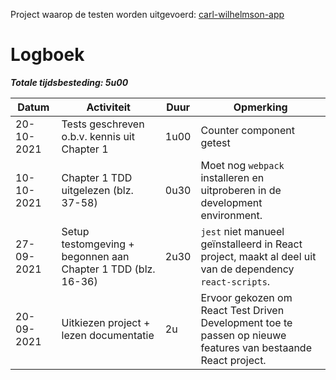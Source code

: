 Project waarop de testen worden uitgevoerd: [carl-wilhelmson-app](https://github.com/LoukaOctave/carl-wilhelmson-app)

# Logboek
***Totale tijdsbesteding: 5u00***

|Datum|Activiteit|Duur|Opmerking|
|-|-|-|-|
| 20-10-2021 | Tests geschreven o.b.v. kennis uit Chapter 1 | 1u00 | Counter component getest |
| 10-10-2021 | Chapter 1 TDD uitgelezen (blz. 37-58) | 0u30 | Moet nog ```webpack``` installeren en uitproberen in de development environment. |
| 27-09-2021 | Setup testomgeving + begonnen aan Chapter 1 TDD (blz. 16-36) | 2u30 | ```jest``` niet manueel geïnstalleerd in React project, maakt al deel uit van de dependency ```react-scripts```. |
| 20-09-2021 | Uitkiezen project + lezen documentatie | 2u | Ervoor gekozen om React Test Driven Development toe te passen op nieuwe features van bestaande React project. |
